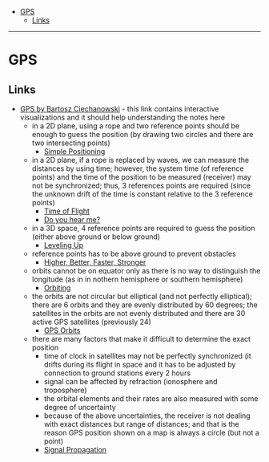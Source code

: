 - [GPS](#gps)
  * [Links](#links)
___

# GPS

## Links

- [GPS by Bartosz Ciechanowski](https://ciechanow.ski/gps/) - this link contains
  interactive visualizations and it should help understanding the notes here
  * in a 2D plane, using a rope and two reference points should be enough to
    guess the position (by drawing two circles and there are two intersecting
    points)
    + [Simple Positioning](https://ciechanow.ski/gps/#simple-positioning)
  * in a 2D plane, if a rope is replaced by waves, we can measure the distances
    by using time; however, the system time (of reference points) and the time of
    the position to be measured (receiver) may not be synchronized; thus,
    3 references points are required (since the unknown drift of the time is
    constant relative to the 3 reference points)
    + [Time of Flight](https://ciechanow.ski/gps/#time-of-flight)
    + [Do you hear me?](https://ciechanow.ski/gps/#do-you-hear-me)
  * in a 3D space, 4 reference points are required to guess the position (either
    above ground or below ground)
    + [Leveling Up](https://ciechanow.ski/gps/#leveling-up)
  * reference points has to be above ground to prevent obstacles
    + [Higher, Better, Faster,
      Stronger](https://ciechanow.ski/gps/#higher-better-faster-stronger)
  * orbits cannot be on equator only as there is no way to distinguish the
    longitude (as in in nothern hemisphere or southern hemisphere)
    + [Orbiting](https://ciechanow.ski/gps/#orbiting)
  * the orbits are not circular but elliptical (and not perfectly elliptical);
    there are 6 orbits and they are evenly distributed by 60 degrees; the
    satellites in the orbits are not evenly distributed and there are 30 active
    GPS satellites (previously 24)
    + [GPS Orbits](https://ciechanow.ski/gps/#gps-orbits)
  * there are many factors that make it difficult to determine the exact
    position
    + time of clock in satellites may not be perfectly synchronized (it drifts
      during its flight in space and it has to be adjusted by connection to ground
      stations every 2 hours
    + signal can be affected by refraction (ionosphere and troposphere)
    + the orbital elements and their rates are also measured with some degree of
      uncertainty
    + because of the above uncertainties, the receiver is not dealing with
      exact distances but range of distances; and that is the reason GPS
      position shown on a map is always a circle (but not a point)
    + [Signal Propagation](https://ciechanow.ski/gps/#signal-propagation)
